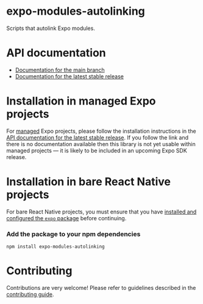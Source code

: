 # expo-modules-autolinking

Scripts that autolink Expo modules.

# API documentation

- [Documentation for the main branch](https://github.com/expo/expo/blob/main/docs/pages/versions/unversioned/sdk/module-autolinking.mdx)
- [Documentation for the latest stable release](https://docs.expo.dev/versions/latest/sdk/module-autolinking/)

# Installation in managed Expo projects

For [managed](https://docs.expo.dev/versions/latest/introduction/managed-vs-bare/) Expo projects, please follow the installation instructions in the [API documentation for the latest stable release](#api-documentation). If you follow the link and there is no documentation available then this library is not yet usable within managed projects &mdash; it is likely to be included in an upcoming Expo SDK release.

# Installation in bare React Native projects

For bare React Native projects, you must ensure that you have [installed and configured the `expo` package](https://docs.expo.dev/bare/installing-expo-modules/) before continuing.

### Add the package to your npm dependencies

```
npm install expo-modules-autolinking
```

# Contributing

Contributions are very welcome! Please refer to guidelines described in the [contributing guide](https://github.com/expo/expo#contributing).
